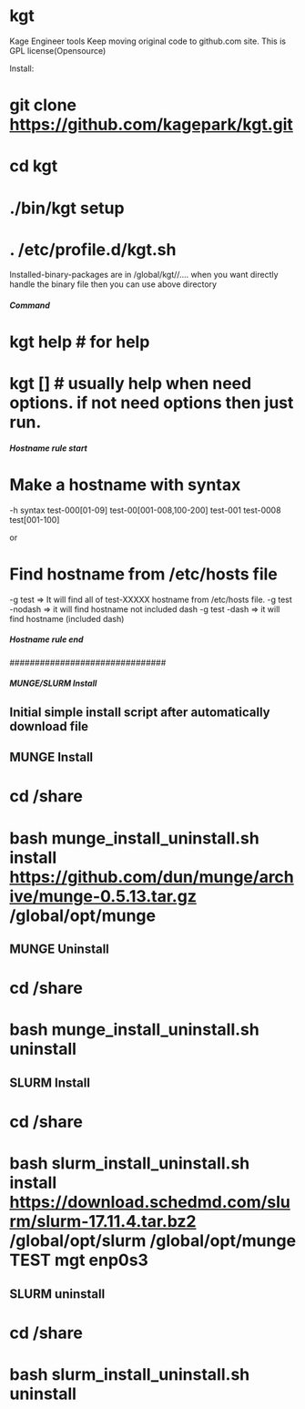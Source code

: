 # kgt
Kage Engineer tools
Keep moving original code to github.com site.
This is GPL license(Opensource)

Install:
# git clone https://github.com/kagepark/kgt.git
# cd kgt
# ./bin/kgt setup
# . /etc/profile.d/kgt.sh

Installed-binary-packages are in /global/kgt/<pkg name>/....
when you want directly handle the binary file then you can use above directory

##### Command #####
# kgt help      # for help
# kgt <command> <hostname rule> [<options>] # usually help when need options. if not need options then just run.

##### Hostname rule start #####
# Make a hostname with syntax #
-h <hostname> syntax
  test-000[01-09] 
  test-00[001-008,100-200]
  test-001 test-0008
  test[001-100]

or

# Find hostname from /etc/hosts file
-g test         => It will find all of test-XXXXX hostname from /etc/hosts file.
-g test -nodash => it will find hostname not included dash
-g test -dash   => it will find hostname (included dash)
##### Hostname rule end #####


###############################
##### MUNGE/SLURM Install #####
## Initial simple install script after automatically download file

## MUNGE Install
# cd <kgt home>/share
# bash munge_install_uninstall.sh install https://github.com/dun/munge/archive/munge-0.5.13.tar.gz /global/opt/munge

## MUNGE Uninstall
# cd <kgt home>/share
# bash munge_install_uninstall.sh uninstall

## SLURM Install
# cd <kgt home>/share
# bash slurm_install_uninstall.sh install https://download.schedmd.com/slurm/slurm-17.11.4.tar.bz2 /global/opt/slurm /global/opt/munge TEST mgt enp0s3

## SLURM uninstall
# cd <kgt home>/share
# bash slurm_install_uninstall.sh uninstall

